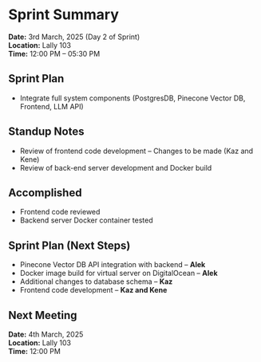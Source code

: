 # Sprint Summary  
**Date:** 3rd March, 2025 (Day 2 of Sprint)  
**Location:** Lally 103  
**Time:** 12:00 PM – 05:30 PM  

## Sprint Plan  
- Integrate full system components (PostgresDB, Pinecone Vector DB, Frontend, LLM API)  

## Standup Notes  
- Review of frontend code development – Changes to be made (Kaz and Kene)  
- Review of back-end server development and Docker build  

## Accomplished  
- Frontend code reviewed  
- Backend server Docker container tested  

## Sprint Plan (Next Steps)  
- Pinecone Vector DB API integration with backend – **Alek**  
- Docker image build for virtual server on DigitalOcean – **Alek**  
- Additional changes to database schema – **Kaz**  
- Frontend code development – **Kaz and Kene**  

## Next Meeting  
**Date:** 4th March, 2025  
**Location:** Lally 103  
**Time:** 12:00 PM  
